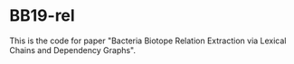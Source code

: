 # BB19-rel
This is the code for paper "Bacteria Biotope Relation Extraction via Lexical Chains
and Dependency Graphs".
